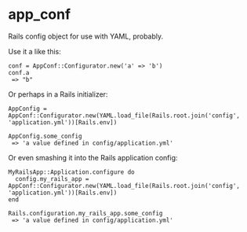 app_conf
============
Rails config object for use with YAML, probably.

Use it a like this:

```
conf = AppConf::Configurator.new('a' => 'b')
conf.a
 => "b"
```

Or perhaps in a Rails initializer:

```
AppConfig = AppConf::Configurator.new(YAML.load_file(Rails.root.join('config', 'application.yml'))[Rails.env])

AppConfig.some_config
 => 'a value defined in config/application.yml'
```

Or even smashing it into the Rails application config:


```
MyRailsApp::Application.configure do
  config.my_rails_app = AppConf::Configurator.new(YAML.load_file(Rails.root.join('config', 'application.yml'))[Rails.env])
end

Rails.configuration.my_rails_app.some_config
 => 'a value defined in config/application.yml'
```


